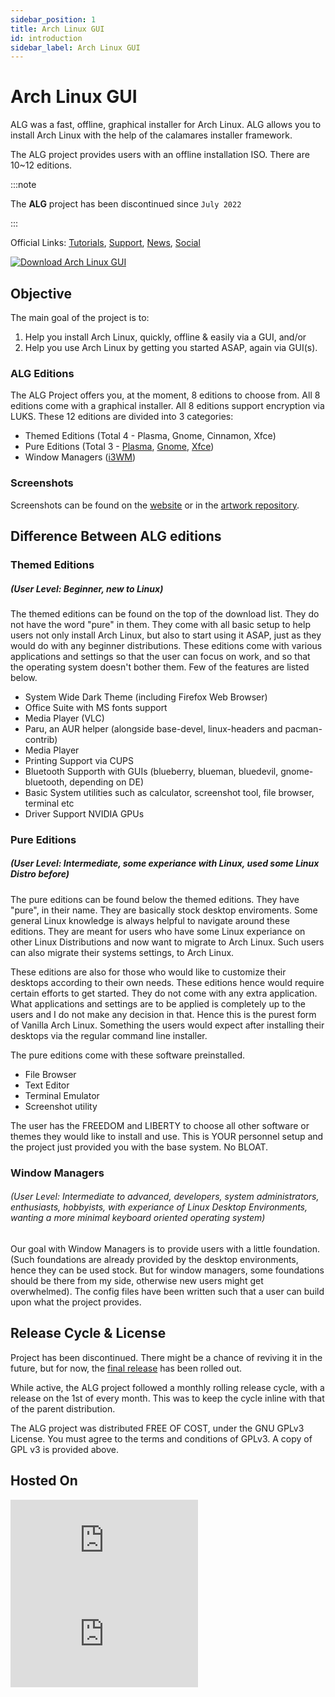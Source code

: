 ```yaml
---
sidebar_position: 1
title: Arch Linux GUI
id: introduction
sidebar_label: Arch Linux GUI
---
```


# Arch Linux GUI

ALG was a fast, offline, graphical installer for Arch Linux. ALG allows you to install Arch Linux with the help of the calamares installer framework.

The ALG project provides users with an offline installation ISO. There are 10~12 editions. 

:::note

The  **ALG** project has been discontinued since `July 2022`

:::

Official Links: [Tutorials](https://www.youtube.com/playlist?list=PL1dU6rl0SU8XHVUtkqJrPJsWnVLNKjuWt), [Support](https://discord.com/invite/NgAFEw9Tkf), [News](https://t.me/archlinuxgui), [Social](https://www.instagram.com/archlinuxgui/)


[![Download Arch Linux GUI](https://img.shields.io/sourceforge/dm/arch-linux-gui.svg)](https://sourceforge.net/projects/arch-linux-gui/files/stats/timeline) 

## Objective

The main goal of the project is to:
1. Help you install Arch Linux, quickly, offline & easily via a GUI, and/or
2. Help you use Arch Linux by getting you started ASAP, again via GUI(s).

### ALG Editions
The ALG Project offers you, at the moment, 8 editions to choose from. All 8 editions come with a graphical installer. All 8 editions support encryption via LUKS. These 12 editions are divided into 3 categories:
* Themed Editions (Total 4 - Plasma, Gnome, Cinnamon, Xfce)
* Pure Editions (Total 3 - [Plasma](https://kde.org/plasma-desktop/), [Gnome](https://www.gnome.org/), [Xfce](https://www.xfce.org/))
* Window Managers ([i3WM](https://i3wm.org/))

### Screenshots
Screenshots can be found on the [website](https://archlinuxgui.in/) or in the [artwork repository](https://github.com/arch-linux-gui/artwork).

## Difference Between ALG editions

### Themed Editions
##### (User Level: Beginner, new to Linux)

The themed editions can be found on the top of the download list. They do not have the word "pure" in them. They come with all basic setup to help users not only install Arch Linux, but also to start using it ASAP, just as they would do with any beginner distributions. These editions come with various applications and settings so that the user can focus on work, and so that the operating system doesn't bother them. Few of the features are listed below.

   * System Wide Dark Theme (including Firefox Web Browser)
   * Office Suite with MS fonts support
   * Media Player (VLC)
   * Paru, an AUR helper (alongside base-devel, linux-headers and pacman-contrib)
   * Media Player
   * Printing Support via CUPS
   * Bluetooth Supporth with GUIs (blueberry, blueman, bluedevil, gnome-bluetooth, depending on DE)
   * Basic System utilities such as calculator, screenshot tool, file browser, terminal etc
   * Driver Support NVIDIA GPUs

### Pure Editions
##### (User Level: Intermediate, some experiance with Linux, used some Linux Distro before)

The pure editions can be found below the themed editions. They have "pure", in their name. They are basically stock desktop enviroments. Some general Linux knowledge is always helpful to navigate around these editions. They are meant for users who have some Linux experiance on other Linux Distributions and now want to migrate to Arch Linux. Such users can also migrate their systems settings, to Arch Linux.

These editions are also for those who would like to customize their desktops according to their own needs. These editions hence would require certain efforts to get started. They do not come with any extra application. What applications and settings are to be applied is completely up to the users and I do not make any decision in that. Hence this is the purest form of Vanilla Arch Linux. Something the users would expect after installing their desktops via the regular command line installer.

  The pure editions come with these software preinstalled.

  * File Browser
  * Text Editor
  * Terminal Emulator
  * Screenshot utility

The user has the FREEDOM and LIBERTY to choose all other software or themes they would like to install and use. This is YOUR personnel setup and the project just provided you with the base system. No BLOAT.

### Window Managers
###### (User Level: Intermediate to advanced, developers, system administrators, enthusiasts, hobbyists, with experiance of Linux Desktop Environments, wanting a more minimal keyboard oriented operating system)

Our goal with Window Managers is to provide users with a little foundation. (Such foundations are already provided by the desktop environments, hence they can be used stock. But for window managers, some foundations should be there from my side, otherwise new users might get overwhelmed). The config files have been written such that a user can build upon what the project provides.

## Release Cycle & License
Project has been discontinued. There might be a chance of reviving it in the future, but for now, the [final release](https://github.com/arch-linux-gui/alg-releases/releases/tag/v2022.07) has been rolled out.

While active, the ALG project followed a monthly rolling release cycle, with a release on the 1st of every month. This was to keep the cycle inline with that of the parent distribution.

The ALG project was distributed FREE OF COST, under the GNU GPLv3 License. You must agree to the terms and conditions of GPLv3. A copy of GPL v3 is provided above.

## Hosted On
[![Download Arch Linux GUI](https://sourceforge.net/sflogo.php?type=14&group_id=3315102)](https://sourceforge.net/) [![Download Arch Linux GUI](https://osdn.net/sflogo.php?group_id=13109&type=2)](https://osdn.net/)